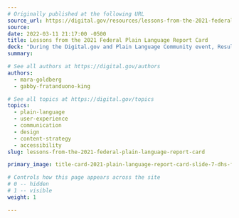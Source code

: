 ```yaml
---
# Originally published at the following URL
source_url: https://digital.gov/resources/lessons-from-the-2021-federal-plain-language-report-card/
source: 
date: 2022-03-11 21:17:00 -0500
title: Lessons from the 2021 Federal Plain Language Report Card
deck: "During the Digital.gov and Plain Language Community event, Results of the 2021 Federal Report Card, speaker David Lipscomb gave examples of web content that received both high and low scores in the 2021 Plain Language Report Card. Here’s what we learned."
summary: 

# See all authors at https://digital.gov/authors
authors:
  - mara-goldberg
  - gabby-fratanduono-king

# See all topics at https://digital.gov/topics
topics:
  - plain-language
  - user-experience
  - communication
  - design
  - content-strategy
  - accessibility
slug: lessons-from-the-2021-federal-plain-language-report-card

primary_image: title-card-2021-plain-language-report-card-slide-7-dhs-foia

# Controls how this page appears across the site
# 0 -- hidden
# 1 -- visible
weight: 1

---
```

